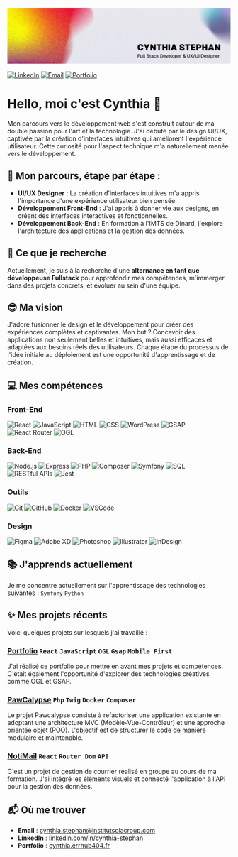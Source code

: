 ![Bannière Cynthia Stephan](./src/banner.jpg)

[![LinkedIn](https://img.shields.io/badge/LinkedIn-0077B5?style=flat&logo=linkedin&logoColor=white)](https://www.linkedin.com/in/cynthia-stephan/) 
[![Email](https://img.shields.io/badge/Email-D14836?style=flat&logo=gmail&logoColor=white)](mailto:cynthia.stephan@institutsolacroup.com)
[![Portfolio](https://img.shields.io/badge/Portfolio-A53860?style=flat&logo=data:image/svg+xml;base64,PHN2ZyB4bWxucz0iaHR0cDovL3d3dy53My5vcmcvMjAwMC9zdmciIHdpZHRoPSIyNCIgaGVpZ2h0PSIyNCIgdmlld0JveD0iMCAwIDI0IDI0IiBmaWxsPSJub25lIiBzdHJva2U9IiNGRkZGRkYiIHN0cm9rZS13aWR0aD0iMiIgc3Ryb2tlLWxpbmVjYXA9InJvdW5kIiBzdHJva2UtbGluZWpvaW49InJvdW5kIiBjbGFzcz0ibHVjaWRlIGx1Y2lkZS1nbG9iZSI+PGNpcmNsZSBjeD0iMTIiIGN5PSIxMiIgcj0iMTAiLz48cGF0aCBkPSJNMTIgMmExNC41IDE0LjUgMCAwIDAgMCAyMCAxNC41IDE0LjUgMCAwIDAgMC0yMCIvPjxwYXRoIGQ9Ik0yIDEyaDIwIi8+PC9zdmc+)](https://cynthia.errhub404.fr/)




# Hello, moi c'est Cynthia 🤗

Mon parcours vers le développement web s'est construit autour de ma double passion pour l'art et la technologie. J'ai débuté par le design UI/UX, captivée par la création d'interfaces intuitives qui améliorent l'expérience utilisateur. Cette curiosité pour l'aspect technique m'a naturellement menée vers le développement.

## 🌱 Mon parcours, étape par étape :
- **UI/UX Designer** : La création d'interfaces intuitives m'a appris l'importance d'une expérience utilisateur bien pensée.
- **Développement Front-End** : J'ai appris à donner vie aux designs, en créant des interfaces interactives et fonctionnelles.
- **Développement Back-End** : En formation à l'IMTS de Dinard, j'explore l'architecture des applications et la gestion des données.

## 🎯 Ce que je recherche
Actuellement, je suis à la recherche d'une **alternance en tant que développeuse Fullstack** pour approfondir mes compétences, m'immerger dans des projets concrets, et évoluer au sein d'une équipe. 

## 😎 Ma vision
J'adore fusionner le design et le développement pour créer des expériences complètes et captivantes. Mon but ? Concevoir des applications non seulement belles et intuitives, mais aussi efficaces et adaptées aux besoins réels des utilisateurs.
Chaque étape du processus de l'idée initiale au déploiement est une opportunité d'apprentissage et de création.

## 💻 Mes compétences

### Front-End
![React](https://img.shields.io/badge/-React-1A1D23?style=flat&logo=react)
![JavaScript](https://img.shields.io/badge/-JavaScript-1A1D23?style=flat&logo=javascript)
![HTML](https://img.shields.io/badge/-HTML-1A1D23?style=flat&logo=HTML5)
![CSS](https://img.shields.io/badge/-CSS-1A1D23?style=flat&logo=CSS3&logoColor=1572B6)
![WordPress](https://img.shields.io/badge/-WordPress-1A1D23?style=flat&logo=wordpress)
![GSAP](https://img.shields.io/badge/-GSAP-1A1D23?style=flat&logo=greensock)
![React Router](https://img.shields.io/badge/-React%20Router-1A1D23?style=flat&logo=react-router)
![OGL](https://img.shields.io/badge/-OGL-1A1D23?style=flat&logo=webgl)

### Back-End
![Node.js](https://img.shields.io/badge/-Node.js-1A1D23?style=flat&logo=node.js)
![Express](https://img.shields.io/badge/-Express-1A1D23?style=flat&logo=express)
![PHP](https://img.shields.io/badge/-PHP-1A1D23?style=flat&logo=php)
![Composer](https://img.shields.io/badge/-Composer-1A1D23?style=flat&logo=composer)
![Symfony](https://img.shields.io/badge/-Symfony-1A1D23?style=flat&logo=symfony)
![SQL](https://img.shields.io/badge/-SQL-1A1D23?style=flat&logo=mysql)
![RESTful APIs](https://img.shields.io/badge/-RESTful%20APIs-1A1D23?style=flat&logo=api)
![Jest](https://img.shields.io/badge/-Jest-1A1D23?style=flat&logo=jest)

### Outils
![Git](https://img.shields.io/badge/-Git-1A1D23?style=flat&logo=git)
![GitHub](https://img.shields.io/badge/-GitHub-1A1D23?style=flat&logo=github)
![Docker](https://img.shields.io/badge/-Docker-1A1D23?style=flat&logo=docker)
![VSCode](https://img.shields.io/badge/-VS%20Code-1A1D23?style=flat&logo=visual-studio-code)

### Design
![Figma](https://img.shields.io/badge/-Figma-1A1D23?style=flat&logo=figma)
![Adobe XD](https://img.shields.io/badge/-Adobe%20XD-1A1D23?style=flat&logo=adobe-xd)
![Photoshop](https://img.shields.io/badge/-Photoshop-1A1D23?style=flat&logo=adobe-photoshop)
![Illustrator](https://img.shields.io/badge/-Illustrator-1A1D23?style=flat&logo=adobe-illustrator)
![InDesign](https://img.shields.io/badge/-InDesign-1A1D23?style=flat&logo=adobe-indesign)

## 📚 J'apprends actuellement
Je me concentre actuellement sur l'apprentissage des technologies suivantes : `Symfony` `Python`

## ✨ Mes projets récents
Voici quelques projets sur lesquels j'ai travaillé :

### **[Portfolio](https://github.com/CynthiaStephan/portfolio)**   `React` `JavaScript` `OGL` `Gsap` `Mobile First`
   J'ai réalisé ce portfolio pour mettre en avant mes projets et compétences. C'était également l'opportunité d'explorer des technologies créatives comme OGL et GSAP.

### **[PawCalypse](https://github.com/CynthiaStephan/Pawcalypse)** `Php` `Twig` `Docker` `Composer`
   Le projet Pawcalypse consiste à refactoriser une application existante en adoptant une architecture MVC (Modèle-Vue-Contrôleur) et une approche orientée objet (POO). L'objectif est de structurer le code de manière modulaire et maintenable.

### **[NotiMail](https://github.com/CynthiaStephan/NotiMail)** `React` `Router Dom` `API`
   C'est un projet de gestion de courrier réalisé en groupe au cours de ma formation.
   J'ai intégré les éléments visuels et connecté l'application à l'API pour la gestion des données.

## 📬 Où me trouver
- **Email** : [cynthia.stephan@institutsolacroup.com](mailto:cynthia.stephan@institutsolacroup.com)
- **LinkedIn** : [linkedin.com/in/cynthia-stephan](https://www.linkedin.com/in/cynthia-stephan/)
- **Portfolio** : [cynthia.errhub404.fr](https://cynthia.errhub404.fr/)
